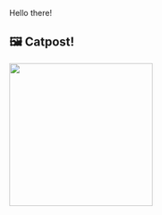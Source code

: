 Hello there!



## 🖼️ Catpost!

<sub>
    <img src="https://cdn2.thecatapi.com/images/YfuI4oDAC.jpg" height="256">
</sub>

